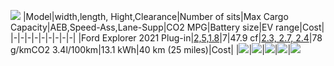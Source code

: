 
![](https://cdn.motor1.com/images/mgl/vEYQq/s1/ford-explorer-phev.jpg)
|Model|width,length, Hight,Clearance|Number of sits|Max Cargo Capacity|AEB,Speed-Ass,Lane-Supp|CO2 MPG|Battery size|EV range|Cost|
|-|-|-|-|-|-|-|-|-|
|Ford Explorer 2021 Plug-in|[2,5,1.8](https://www.automobiledimension.com/model/ford/explorer)|7|47.9 cf|[2.3, 2.7, 2.4](https://www.euroncap.com/en/results/ford/explorer/38856)|78 g/kmCO2 3.4l/100km|13.1 kWh|40 km (25 miles)|Cost|
|![](https://cdn.motor1.com/images/mgl/49x6M/s1/ford-explorer-phev.jpg)|![](https://cdn.motor1.com/images/mgl/Y9qve/s1/ford-explorer-phev.jpg)|![](https://cdn.motor1.com/images/mgl/ZBvw2/s1/ford-explorer-phev.jpg)|![](https://cdn.motor1.com/images/mgl/zZAv7/s1/ford-explorer-phev.jpg)|![](https://cdn.motor1.com/images/mgl/918W1/s1/ford-explorer-phev.jpg)
